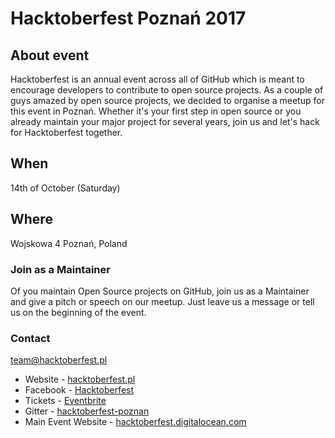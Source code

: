 # Hacktoberfest Poznań 2017

## About event
Hacktoberfest is an annual event across all of GitHub which is meant to encourage developers to contribute to open source projects.
As a couple of guys amazed by open source projects, we decided to organise a meetup for this event in Poznań.
Whether it's your first step in open source or you already maintain your major project for several years, join us and let's hack for Hacktoberfest together.

## When
14th of October (Saturday)

## Where
Wojskowa 4
Poznań, Poland

### Join as a Maintainer
Of you maintain Open Source projects on GitHub, join us as a Maintainer and give a pitch or speech on our meetup. Just leave us a message or tell us on the beginning of the event.

### Contact
team@hacktoberfest.pl

* Website - [hacktoberfest.pl](https://hacktoberfest.pl)
* Facebook - [Hacktoberfest](https://facebook.com/hacktoberfest)
* Tickets - [Eventbrite](https://www.eventbrite.com/e/hacktoberfest-in-poznan-tickets-38398144885)
* Gitter - [hacktoberfest-poznan](https://gitter.im/hacktoberfest-poznan/Lobby)
* Main Event Website - [hacktoberfest.digitalocean.com](https://hacktoberfest.digitalocean.com)
